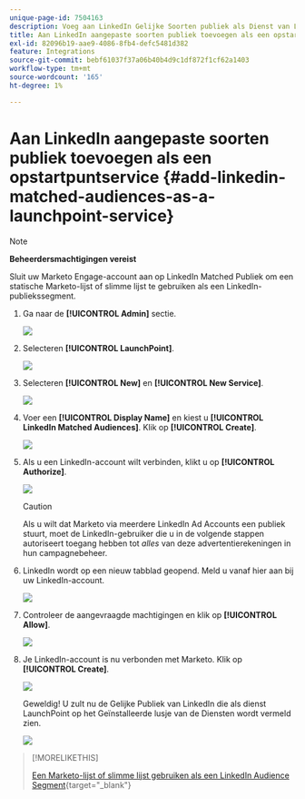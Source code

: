 ```yaml
---
unique-page-id: 7504163
description: Voeg aan LinkedIn Gelijke Soorten publiek als Dienst van LaunchPoint toe - Marketo Docs - de Documentatie van het Product
title: Aan LinkedIn aangepaste soorten publiek toevoegen als een opstartpuntservice
exl-id: 82096b19-aae9-4086-8fb4-defc5481d382
feature: Integrations
source-git-commit: bebf61037f37a06b40b4d9c1df872f1cf62a1403
workflow-type: tm+mt
source-wordcount: '165'
ht-degree: 1%

---
```


# Aan LinkedIn aangepaste soorten publiek toevoegen als een opstartpuntservice {#add-linkedin-matched-audiences-as-a-launchpoint-service}

>[!NOTE]
>
>**Beheerdersmachtigingen vereist**

Sluit uw Marketo Engage-account aan op LinkedIn Matched Publiek om een statische Marketo-lijst of slimme lijst te gebruiken als een LinkedIn-publiekssegment.

1. Ga naar de **[!UICONTROL Admin]** sectie.

   ![](assets/admin.png)

1. Selecteren **[!UICONTROL LaunchPoint]**.

   ![](assets/image2014-12-5-14-3a35-3a27.png)

1. Selecteren **[!UICONTROL New]** en **[!UICONTROL New Service]**.

   ![](assets/image2014-12-5-14-3a37-3a33.png)

1. Voer een **[!UICONTROL Display Name]** en kiest u **[!UICONTROL LinkedIn Matched Audiences]**. Klik op **[!UICONTROL Create]**.

   ![](assets/image2018-2-23-14-3a25-3a39.png)

1. Als u een LinkedIn-account wilt verbinden, klikt u op **[!UICONTROL Authorize]**.

   ![](assets/authorizeaccount.png)

   >[!CAUTION]
   >
   >Als u wilt dat Marketo via meerdere LinkedIn Ad Accounts een publiek stuurt, moet de LinkedIn-gebruiker die u in de volgende stappen autoriseert toegang hebben tot *alles* van deze advertentierekeningen in hun campagnebeheer.

1. LinkedIn wordt op een nieuw tabblad geopend. Meld u vanaf hier aan bij uw LinkedIn-account.

   ![](assets/image2018-2-23-14-3a32-3a20.png)

1. Controleer de aangevraagde machtigingen en klik op **[!UICONTROL Allow]**.

   ![](assets/li-permissions.png)

1. Je LinkedIn-account is nu verbonden met Marketo. Klik op **[!UICONTROL Create]**.

   ![](assets/image2018-2-23-14-3a35-3a55.png)

   Geweldig! U zult nu de Gelijke Publiek van LinkedIn die als dienst LaunchPoint op het Geïnstalleerde lusje van de Diensten wordt vermeld zien.

   ![](assets/bartholomew2.png)

>[!MORELIKETHIS]
>
>[Een Marketo-lijst of slimme lijst gebruiken als een LinkedIn Audience Segment](/help/marketo/product-docs/demand-generation/social/social-functions/use-a-marketo-list-or-smart-list-as-a-linkedin-audience-segment.md){target="_blank"}
